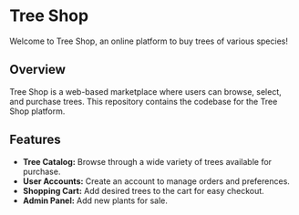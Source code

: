 # Tree Shop

Welcome to Tree Shop, an online platform to buy trees of various species!

## Overview

Tree Shop is a web-based marketplace where users can browse, select, and purchase trees. This repository contains the codebase for the Tree Shop platform.

## Features

- **Tree Catalog:** Browse through a wide variety of trees available for purchase.
- **User Accounts:** Create an account to manage orders and preferences.
- **Shopping Cart:** Add desired trees to the cart for easy checkout.
- **Admin Panel:** Add new plants for sale.
